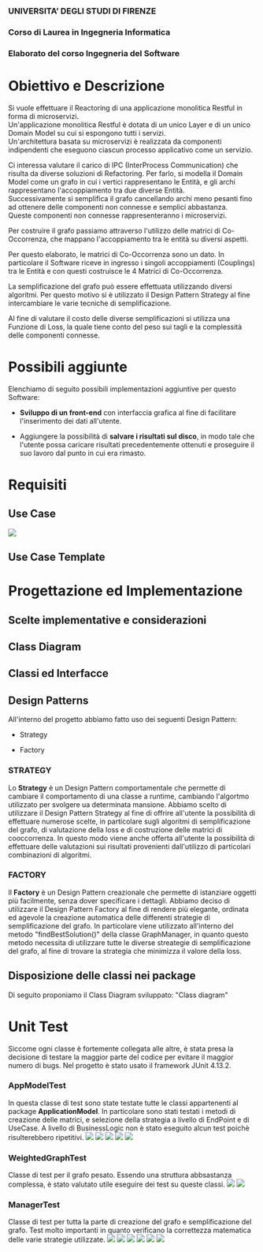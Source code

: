 ### **UNIVERSITA’ DEGLI STUDI DI FIRENZE**
### Corso di Laurea in Ingegneria Informatica
### Elaborato del corso Ingegneria del Software

# **Obiettivo e Descrizione**

Si vuole effettuare il Reactoring di una applicazione monolitica Restful in forma di microservizi.\
Un'applicazione monolitica Restful è dotata di un unico Layer e di un unico Domain Model su cui si espongono tutti i servizi.\
Un'architettura basata su microservizi è realizzata da componenti indipendenti che eseguono ciascun processo applicativo come un servizio.

Ci interessa valutare il carico di IPC (InterProcess Communication) che risulta da diverse soluzioni di Refactoring.
Per farlo, si modella il Domain Model come un grafo in cui i vertici rappresentano le Entità, e gli archi rappresentano l'accoppiamento tra due diverse Entità.\
Successivamente si semplifica il grafo cancellando archi meno pesanti fino ad ottenere delle componenti non connesse e semplici abbastanza.\
Queste componenti non connesse rappresenteranno i microservizi.

Per costruire il grafo passiamo attraverso l'utilizzo delle matrici di Co-Occorrenza, che mappano l'accoppiamento tra le entità su diversi aspetti.

Per questo elaborato, le matrici di Co-Occorrenza sono un dato. In particolare il Software riceve in ingresso i singoli accoppiamenti (Couplings) tra le Entità e con questi costruisce le 4 Matrici di Co-Occorrenza.

La semplificazione del grafo può essere effettuata utilizzando diversi algoritmi. Per questo motivo si è utilizzato il Design Pattern Strategy al fine intercambiare le varie tecniche di semplificazione.

Al fine di valutare il costo delle diverse semplificazioni si utilizza una Funzione di Loss, la quale tiene conto del peso sui tagli e la complessità delle componenti connesse.

# **Possibili aggiunte**

Elenchiamo di seguito possibili implementazioni aggiuntive per questo Software:

- **Sviluppo di un front-end** con interfaccia grafica al fine di facilitare l'inserimento dei dati all'utente.

- Aggiungere la possibilità di **salvare i risultati sul disco**, in modo tale che l'utente possa caricare risultati precedentemente ottenuti e proseguire il suo lavoro dal punto in cui era rimasto.

# **Requisiti**

## Use Case
![](doc/diagram_imgs/useCaseDiagram.png)
## Use Case Template

# **Progettazione ed Implementazione**

## Scelte implementative e considerazioni

## Class Diagram

## Classi ed Interfacce

## Design Patterns

All'interno del progetto abbiamo fatto uso dei seguenti Design Pattern:

- Strategy

- Factory

### STRATEGY

Lo **Strategy** è un Design Pattern comportamentale che permette di cambiare il comportamento di una classe a runtime, cambiando l'algortmo utilizzato per svolgere ua determinata mansione.
Abbiamo scelto di utilizzare il Design Pattern Strategy al fine di offrire all'utente la possibilità di effettuare numerose scelte, in particolare sugli algoritmi di semplificazione del grafo, di valutazione della loss e di costruzione delle matrici di cooccorrenza.
In questo modo viene anche offerta all'utente la possibilità di effettuare delle valutazioni sui risultati provenienti dall'utilizzo di particolari combinazioni di algoritmi.


### FACTORY

Il **Factory** è un Design Pattern creazionale che permette di istanziare oggetti più facilmente, senza dover specificare i dettagli.
Abbiamo deciso di utilizzare il Design Pattern Factory al fine di rendere più elegante, ordinata ed agevole la creazione automatica delle differenti strategie di semplificazione del grafo. In particolare viene utilizzato all'interno del metodo "findBestSolution()" della classe GraphManager, in quanto questo metodo necessita di utilizzare tutte le diverse streategie di semplificazione del grafo, al fine di trovare la strategia che minimizza il valore della loss.


## Disposizione delle classi nei package
Di seguito proponiamo il Class Diagram sviluppato:
    "Class diagram"
# **Unit Test**
Siccome ogni classe è fortemente collegata alle altre, è stata presa la decisione di testare la maggior parte del codice per evitare il maggior numero di bugs. Nel progetto è stato usato il framework JUnit 4.13.2.
### **AppModelTest**
In questa classe di test sono state testate tutte le classi appartenenti al package **ApplicationModel**. In particolare sono stati testati i metodi di creazione delle matrici, e selezione della strategia a livello di EndPoint e di UseCase. A livello di BusinessLogic non è stato eseguito alcun test poichè risulterebbero ripetitivi.
![](doc/test_img/appmodelTest_1.png)
![](doc/test_img/appmodelTest_2.png)
![](doc/test_img/appmodelTest_3.png)
![](doc/test_img/appmodelTest_4.png)
![](doc/test_img/appmodelTest_5.png)

### **WeightedGraphTest**
Classe di test per il grafo pesato. Essendo una struttura abbsastanza complessa, è stato valutato utile eseguire dei test su queste classi.
![](doc/test_img/weightedGraphTest_1.png)
![](doc/test_img/weightedGraphTest_2.png)

### **ManagerTest**
Classe di test per tutta la parte di creazione del grafo e semplificazione del grafo. Test molto importanti in quanto verificano la correttezza matematica delle varie strategie utilizzate.
![](doc/test_img/managerTest_1.png)
![](doc/test_img/managerTest_2.png)
![](doc/test_img/managerTest_3.png)
![](doc/test_img/managerTest_4.png)
![](doc/test_img/managerTest_5.png)
![](doc/test_img/managerTest_6.png)
